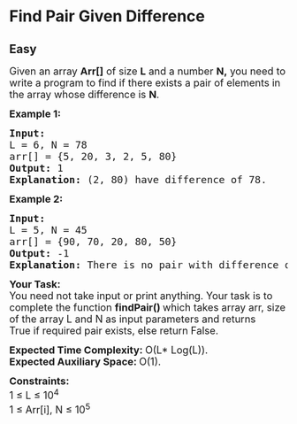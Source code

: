 # Find Pair Given Difference
## Easy 
<div class="problem-statement" style="user-select: auto;">
                <p style="user-select: auto;"></p><p style="user-select: auto;"><span style="font-size: 18px; user-select: auto;">Given an array <strong style="user-select: auto;">Arr[]</strong> of size <strong style="user-select: auto;">L</strong> and a number <strong style="user-select: auto;">N,</strong>&nbsp;you need to write a program to find if there exists a pair of elements in the array whose difference is <strong style="user-select: auto;">N</strong>.</span></p>

<p style="user-select: auto;"><span style="font-size: 18px; user-select: auto;"><strong style="user-select: auto;">Example 1:</strong></span></p>

<pre style="user-select: auto;"><span style="font-size: 18px; user-select: auto;"><strong style="user-select: auto;">Input:
</strong>L = 6, N = 78
arr[] = {5, 20, 3, 2, 5, 80}<strong style="user-select: auto;">
Output: </strong>1
<strong style="user-select: auto;">Explanation: </strong>(2, 80) have difference of 78.</span></pre>

<p style="user-select: auto;"><span style="font-size: 18px; user-select: auto;"><strong style="user-select: auto;">Example 2:</strong></span></p>

<pre style="user-select: auto;"><span style="font-size: 18px; user-select: auto;"><strong style="user-select: auto;">Input:
</strong>L = 5, N = 45
arr[] = {90, 70, 20, 80, 50}
<strong style="user-select: auto;">Output: </strong>-1
<strong style="user-select: auto;">Explanation: </strong>There is no pair with difference of 45.</span></pre>

<p style="user-select: auto;"><span style="font-size: 18px; user-select: auto;"><strong style="user-select: auto;">Your&nbsp;Task:</strong><br style="user-select: auto;">
You need not take input or print anything. Your task is to complete the function&nbsp;<strong style="user-select: auto;">findPair()&nbsp;</strong>which takes array arr, size of the array L and N as input parameters&nbsp;and returns True&nbsp;if required pair exists,&nbsp;else return False. </span></p>

<p style="user-select: auto;"><span style="font-size: 18px; user-select: auto;"><strong style="user-select: auto;">Expected Time Complexity:&nbsp;</strong>O(L* Log(L)).<br style="user-select: auto;">
<strong style="user-select: auto;">Expected Auxiliary Space:&nbsp;</strong>O(1).</span></p>

<p style="user-select: auto;"><span style="font-size: 18px; user-select: auto;"><strong style="user-select: auto;">Constraints:</strong><br style="user-select: auto;">
1 ≤ L ≤ 10<sup style="user-select: auto;">4</sup><br style="user-select: auto;">
1 ≤ Arr[i], N ≤ 10<sup style="user-select: auto;">5</sup></span></p>
 <p style="user-select: auto;"></p>
            </div>